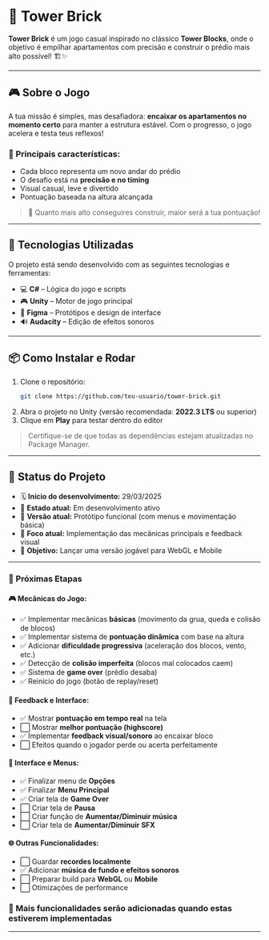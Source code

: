 # 🧱 Tower Brick

**Tower Brick** é um jogo casual inspirado no clássico **Tower Blocks**, onde o objetivo é empilhar apartamentos com precisão e construir o prédio mais alto possível! 🏗️✨

---

## 🎮 Sobre o Jogo

A tua missão é simples, mas desafiadora: **encaixar os apartamentos no momento certo** para manter a estrutura estável. Com o progresso, o jogo acelera e testa teus reflexos!

### 🔹 Principais características:
- Cada bloco representa um novo andar do prédio  
- O desafio está na **precisão e no timing**  
- Visual casual, leve e divertido  
- Pontuação baseada na altura alcançada

> 🧱 Quanto mais alto conseguires construir, maior será a tua pontuação!

---

## 🚀 Tecnologias Utilizadas

O projeto está sendo desenvolvido com as seguintes tecnologias e ferramentas:

- 💻 **C#** – Lógica do jogo e scripts  
- 🎮 **Unity** – Motor de jogo principal  
- 🎨 **Figma** – Protótipos e design de interface  
- 🔊 **Audacity** – Edição de efeitos sonoros  

---

## 📦 Como Instalar e Rodar

1. Clone o repositório:
   ```bash
   git clone https://github.com/teu-usuario/tower-brick.git
   ```
2. Abra o projeto no Unity (versão recomendada: **2022.3 LTS** ou superior)  
3. Clique em **Play** para testar dentro do editor

> Certifique-se de que todas as dependências estejam atualizadas no Package Manager.

---

## 📅 Status do Projeto

- 🗓️ **Início do desenvolvimento:** 29/03/2025  
- 🧱 **Estado atual:** Em desenvolvimento ativo  
- 🔁 **Versão atual:** Protótipo funcional (com menus e movimentação básica)  
- 🧪 **Foco atual:** Implementação das mecânicas principais e feedback visual  
- 🎯 **Objetivo:** Lançar uma versão jogável para WebGL e Mobile

---

### 🔨 Próximas Etapas

#### 🎮 Mecânicas do Jogo:
- ✅ Implementar mecânicas **básicas** (movimento da grua, queda e colisão de blocos)  
- ✅ Implementar sistema de **pontuação dinâmica** com base na altura  
- ✅ Adicionar **dificuldade progressiva** (aceleração dos blocos, vento, etc.)  
- ✅ Detecção de **colisão imperfeita** (blocos mal colocados caem)  
- ✅ Sistema de **game over** (prédio desaba)  
- ✅ Reinício do jogo (botão de replay/reset)  

#### 🧠 Feedback e Interface:
- ✅ Mostrar **pontuação em tempo real** na tela  
- ⬜ Mostrar **melhor pontuação (highscore)**  
- ✅ Implementar **feedback visual/sonoro** ao encaixar bloco  
- ⬜ Efeitos quando o jogador perde ou acerta perfeitamente  

#### 📱 Interface e Menus:
- ✅ Finalizar menu de **Opções**  
- ✅ Finalizar **Menu Principal**  
- ✅ Criar tela de **Game Over**  
- ⬜ Criar tela de **Pausa**  
- ⬜ Criar função de **Aumentar/Diminuir música**  
- ⬜ Criar tela de **Aumentar/Diminuir SFX**  

#### 🌐 Outras Funcionalidades:
- ⬜ Guardar **recordes localmente**  
- ✅ Adicionar **música de fundo e efeitos sonoros**  
- ⬜ Preparar build para **WebGL** ou **Mobile**  
- ⬜ Otimizações de performance  


### 🔨 Mais funcionalidades serão adicionadas quando estas estiverem implementadas

---